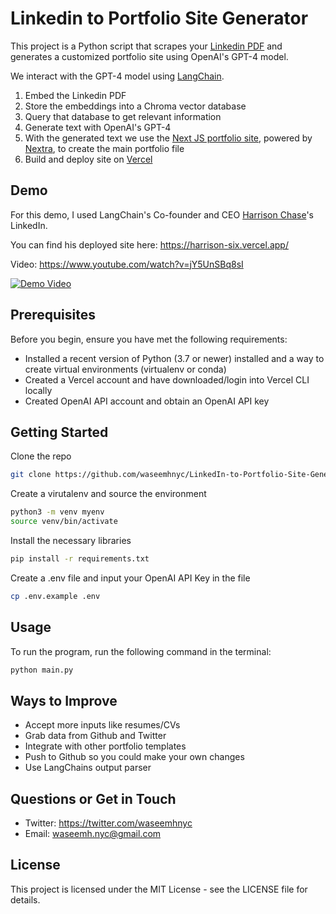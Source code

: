 # Linkedin to Portfolio Site Generator

This project is a Python script that scrapes your [Linkedin PDF](https://www.linkedin.com/in/waseemhnyc/) and generates a customized portfolio site using OpenAI's GPT-4 model.

We interact with the GPT-4 model using [LangChain](https://github.com/hwchase17/langchain).

1. Embed the Linkedin PDF
2. Store the embeddings into a Chroma vector database
3. Query that database to get relevant information
4. Generate text with OpenAI's GPT-4
5. With the generated text we use the [Next JS portfolio site](https://github.com/vercel/nextjs-portfolio-starter), powered by [Nextra](https://nextra.site/), to create the main portfolio file
6. Build and deploy site on [Vercel](https://vercel.com/templates/next.js/portfolio-starter-kit)

## Demo

For this demo, I used LangChain's Co-founder and CEO [Harrison Chase](https://twitter.com/hwchase17)'s LinkedIn.

You can find his deployed site here: <https://harrison-six.vercel.app/>

Video: https://www.youtube.com/watch?v=jY5UnSBq8sI

[![Demo Video](assets/screenshot.png)](https://www.youtube.com/watch?v=jY5UnSBq8sI)

## Prerequisites

Before you begin, ensure you have met the following requirements:

- Installed a recent version of Python (3.7 or newer) installed and a way to create virtual environments (virtualenv or conda)
- Created a Vercel account and have downloaded/login into Vercel CLI locally
- Created OpenAI API account and obtain an OpenAI API key

## Getting Started

Clone the repo

```bash
git clone https://github.com/waseemhnyc/LinkedIn-to-Portfolio-Site-Generator
```

Create a virutalenv and source the environment

```bash
python3 -m venv myenv
source venv/bin/activate
```

Install the necessary libraries

```bash
pip install -r requirements.txt
```

Create a .env file and input your OpenAI API Key in the file

```bash
cp .env.example .env
```

## Usage

To run the program, run the following command in the terminal:

```bash
python main.py
```

## Ways to Improve

- Accept more inputs like resumes/CVs
- Grab data from Github and Twitter
- Integrate with other portfolio templates
- Push to Github so you could make your own changes
- Use LangChains output parser


## Questions or Get in Touch

- Twitter: https://twitter.com/waseemhnyc
- Email: waseemh.nyc@gmail.com

## License

This project is licensed under the MIT License - see the LICENSE file for details.
